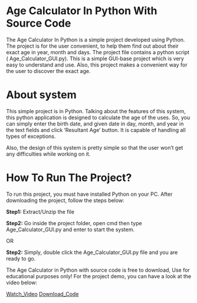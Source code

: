 
#  Age Calculator In Python With Source Code


The Age Calculator In Python is a simple project developed using Python. The project is for the user convenient, to help them find out about their exact age in year, month and days. The project file contains a python script ( Age_Calculator_GUI.py). This is a simple GUI-base project which is very easy to understand and use. Also, this project makes a convenient way for the user to discover the exact age.

# About system
This simple project is in Python. Talking about the features of this system, this python application is designed to calculate the age of the uses. So, you can simply enter the birth date, and given date in day, month, and year in the text fields and click ‘Resultant Age’ button. It is capable of handling all types of exceptions.

Also, the design of this system is pretty simple so that the user won’t get any difficulties while working on it.

# How To Run The Project?
To run this project, you must have installed Python on your PC. After downloading the project, follow the steps below:

**Step1:** Extract/Unzip the file

**Step2:** Go inside the project folder, open cmd then type Age_Calculator_GUI.py and enter to start the system.

OR

**Step2:** Simply, double click the Age_Calculator_GUI.py file and you are ready to go.

The Age Calculator in Python with source code is free to download, Use for educational purposes only! For the project demo, you can have a look at the video below:

[Watch_Video](https://www.youtube.com/watch?v=xGI4YjCdHxM&feature=emb_logo) [Download_Code](https://github.com/vkn84527/Age_Calculator-using-Tkinter-Python/blob/master/AgeCalculator/Age_Calculator_GUI.py)
